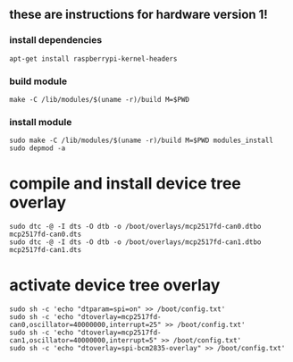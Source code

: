 ## these are instructions for hardware version 1!

### install dependencies
```
apt-get install raspberrypi-kernel-headers
```

### build module
```
make -C /lib/modules/$(uname -r)/build M=$PWD
```

### install module
```
sudo make -C /lib/modules/$(uname -r)/build M=$PWD modules_install
sudo depmod -a
```

# compile and install device tree overlay
```
sudo dtc -@ -I dts -O dtb -o /boot/overlays/mcp2517fd-can0.dtbo mcp2517fd-can0.dts
sudo dtc -@ -I dts -O dtb -o /boot/overlays/mcp2517fd-can1.dtbo mcp2517fd-can1.dts
```

# activate device tree overlay
```
sudo sh -c 'echo "dtparam=spi=on" >> /boot/config.txt'
sudo sh -c 'echo "dtoverlay=mcp2517fd-can0,oscillator=40000000,interrupt=25" >> /boot/config.txt'
sudo sh -c 'echo "dtoverlay=mcp2517fd-can1,oscillator=40000000,interrupt=5" >> /boot/config.txt'
sudo sh -c 'echo "dtoverlay=spi-bcm2835-overlay" >> /boot/config.txt'
```
